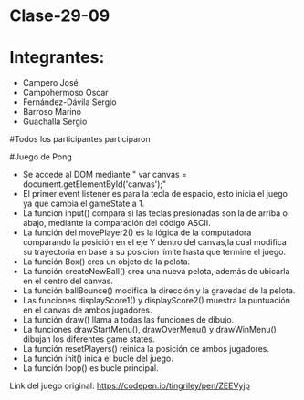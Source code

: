 # Clase-29-09
# Integrantes:
 * Campero José
 * Campohermoso Oscar
 * Fernández-Dávila Sergio
 * Barroso Marino
 * Guachalla Sergio

#Todos los participantes participaron 

#Juego de Pong
- Se accede al DOM mediante " var canvas = document.getElementById('canvas');" 
- El primer event listener es para la tecla de espacio, esto inicia el juego ya que cambia el gameState a 1.
- La funcion input() compara si las teclas presionadas son la de arriba o abajo, mediante la comparación del código ASCII.
- La función del movePlayer2() es la lógica de la computadora comparando la posición en el eje Y dentro del canvas,la cual modifica su trayectoria en base a su posición límite hasta que termine el juego.
- La función Box() crea un objeto de la pelota.
- La función createNewBall() crea una nueva pelota, además de ubicarla en el centro del canvas.
- La función ballBounce() modifica la dirección y la gravedad de la pelota.
- Las funciones displayScore1() y displayScore2() muestra la puntuación en el canvas de ambos jugadores.
- La función draw() llama a todas las funciones de dibujo.
- La funciones drawStartMenu(), drawOverMenu() y drawWinMenu() dibujan los diferentes game states.
- La función resetPlayers() reinica la posición de ambos jugadores.
- La función init() inica el bucle del juego.
- La función loop() es bucle principal.


Link del juego original: https://codepen.io/tingriley/pen/ZEEVyjp
